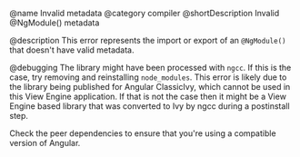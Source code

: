 @name Invalid metadata
@category compiler
@shortDescription Invalid @NgModule() metadata

@description
This error represents the import or export of an `@NgModule()` that doesn't have valid metadata.

@debugging
The library might have been processed with `ngcc`.
If this is the case, try removing and reinstalling `node_modules`.
This error is likely due to the library being published for Angular ClassicIvy, which cannot be used in this View Engine application.
If that is not the case then it might be a View Engine based library that was converted to Ivy by ngcc during a postinstall step.

Check the peer dependencies to ensure that you're using a compatible version of Angular.
